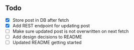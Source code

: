 ## Todo
- [x] Store post in DB after fetch
- [x] Add REST endpoint for updating post
- [ ] Make sure updated post is not overwritten on next fetch
- [ ] Add design decisions to README
- [ ] Updated README getting started
